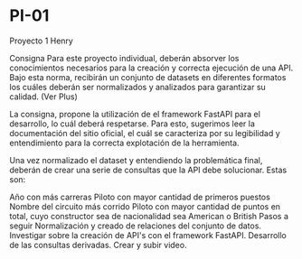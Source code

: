 # PI-01
Proyecto 1 Henry

Consigna
Para este proyecto individual, deberán absorver los conocimientos necesarios para la creación y correcta ejecución de una API. Bajo esta norma, recibirán un conjunto de datasets en diferentes formatos los cuáles deberán ser normalizados y analizados para garantizar su calidad. (Ver Plus)

La consigna, propone la utilización de el framework FastAPI para el desarrollo, lo cuál deberá respetarse. Para esto, sugerimos leer la documentación del sitio oficial, el cuál se caracteriza por su legibilidad y entendimiento para la correcta explotación de la herramienta.

Una vez normalizado el dataset y entendiendo la problemática final, deberán de crear una serie de consultas que la API debe solucionar. Estas son:

Año con más carreras
Piloto con mayor cantidad de primeros puestos
Nombre del circuito más corrido
Piloto con mayor cantidad de puntos en total, cuyo constructor sea de nacionalidad sea American o British
Pasos a seguir
Normalización y creado de relaciones del conjunto de datos.
Investigar sobre la creación de API's con el framework FastAPI.
Desarrollo de las consultas derivadas.
Crear y subir video.

